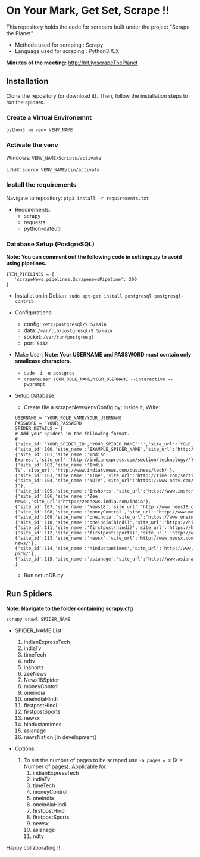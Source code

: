 # On Your Mark, Get Set, Scrape !!

This repository holds the code for scrapers built under the project "Scrape the Planet"  
- Methods used for scraping : Scrapy   
- Language used for scraping : Python3.X.X

**Minutes of the meeting:** http://bit.ly/scrapeThePlanet

## Installation
Clone the repository (or download it). Then, follow the installation steps to run the spiders.

### Create a Virtual Environemnt
```
python3 -m venv VENV_NAME
```

### Activate the venv
Windows: `VENV_NAME/Scripts/activate`

Linux: `source VENV_NAME/bin/activate`

### Install the requirements
Navigate to repository: `pip3 install -r requirements.txt`

- Requirements:
    - scrapy
    - requests
    - python-dateutil

### Database Setup (PostgreSQL)

**Note: You can comment out the following code in settings.py to avoid using pipelines.**

```
ITEM_PIPELINES = {
   'scrapeNews.pipelines.ScrapenewsPipeline': 300
}
```

- Installation in Debian: `sudo apt-get install postgresql postgresql-contrib`

- Configurations:
	- config: `/etc/postgresql/9.5/main`  
	- data:   `/var/lib/postgresql/9.5/main`
	- socket: `/var/run/postgresql`
	- port:   `5432`

- Make User:
	**Note: Your USERNAME and PASSWORD must contain only smallcase characters.**
	- `sudo -i -u postgres`
	- `createuser YOUR_ROLE_NAME/YOUR_USERNAME --interactive --pwprompt`

- Setup Database:
    - Create file a scrapeNews/envConfig.py; Inside it, Write:
    ```
    USERNAME = 'YOUR_ROLE_NAME/YOUR_USERNAME'
    PASSWORD = 'YOUR_PASSWORD'
    SPIDER_DETAILS = [
    # Add your Spiders in the following format.
    # {'site_id':'YOUR_SPIDER_ID','YOUR_SPIDER_NAME':'','site_url':'YOUR_SPIDER_URL'}
    {'site_id':100,'site_name':'EXAMPLE_SPIDER_NAME','site_url':'http://www.example.com'},
    {'site_id':101,'site_name':'Indian Express','site_url':'http://indianexpress.com/section/technology/'},
    {'site_id':102,'site_name':'India TV','site_url':'http://www.indiatvnews.com/business/tech/'},
    {'site_id':103,'site_name':'Time','site_url':'http://time.com/section/tech/'},
    {'site_id':104,'site_name':'NDTV','site_url':'https://www.ndtv.com/latest/page-1'},
    {'site_id':105,'site_name':'Inshorts','site_url':'http://www.inshorts.com/en/read/'},
	{'site_id':106,'site_name':'Zee News','site_url':'http://zeenews.india.com/india'},
    {'site_id':107,'site_name':'News18','site_url':'http://www.news18.com/news/'},
	{'site_id':108,'site_name':'moneyControl','site_url':'http://www.moneycontrol.com/news/business/'},
	{'site_id':109,'site_name':'oneindia','site_url':'https://www.oneindia.com/india/'},
	{'site_id':110,'site_name':'oneindia(hindi)','site_url':'https://hindi.oneindia.com/news/india/'},
	{'site_id':111,'site_name':'firstpost(hindi)','site_url':'https://hindi.firstpost.com/category/latest/'},
	{'site_id':112,'site_name':'firstpost(sports)','site_url':'http://www.firstpost.com/category/sports/'},
	{'site_id':113,'site_name':'newsx','site_url':'http://www.newsx.com/latest-news/'},
    {'site_id':114,'site_name':'hindustantimes','site_url':'http://www.hindustantimes.com/editors-pick/'},
	{'site_id':115,'site_name':'asianage','site_url':'http://www.asianage.com/newsmakers'}
	]
    ```

    - Run setupDB.py
## Run Spiders
**Note: Navigate to the folder containing scrapy.cfg**
```
scrapy crawl SPIDER_NAME
```
- SPIDER_NAME List:
	1. indianExpressTech
	2. indiaTv  
	3. timeTech
	4. ndtv
	5. inshorts
    6. zeeNews
    7. News18Spider
    8. moneyControl
    9. oneindia
    10. oneindiaHindi
    11. firstpostHindi
    12. firstpostSports
    13. newsx
    14. hindustantimes
    15. asianage
    16. newsNation [In development]

- Options:
    1. To set the number of pages to be scraped use  `-a pages = X` (X = Number of pages).
	Applicable for:
        1. indianExpressTech
    	2. indiaTv  
    	3. timeTech
        4. moneyControl
        5. oneindia
        6. oneindiaHindi
        7. firstpostHindi
        8. firstpostSports
        9. newsx
        10. asianage
		11. ndtv

Happy collaborating !!   
